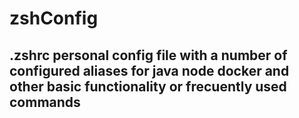 # zshConfig
## .zshrc personal config file with a number of configured aliases for java node docker and other basic functionality or frecuently used commands


